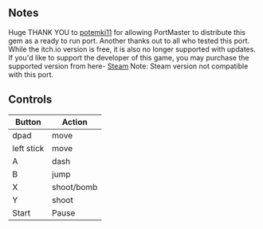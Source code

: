 ## Notes

 Huge THANK YOU to [potemki11](https://potemki11.itch.io/udongein-x) for allowing PortMaster to distribute this gem as a ready to run port. 
 Another thanks out to all who tested this port.
 While the itch.io version is free, it is also no longer supported with updates. 
 If you'd like to support the developer of this game, you may purchase the supported version from here- [Steam](https://store.steampowered.com/app/1819230/UDONGEIN_X/)
Note: Steam version not compatible with this port.

## Controls

| Button | Action |
|--|--| 
|dpad|move|
|left stick|move|
|A|dash|
|B|jump|
|X|shoot/bomb|
|Y|shoot|
|Start|Pause|


